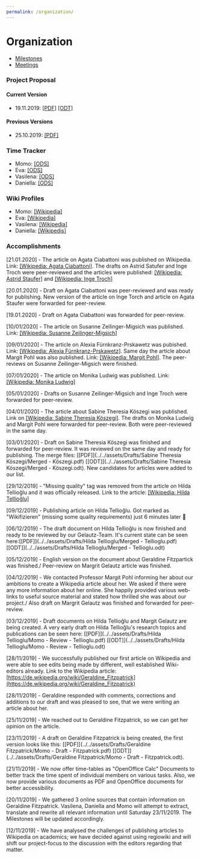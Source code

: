```yaml
---
permalink: /organization/
---
```


# Organization
- [Milestones](milestones)
- [Meetings](meetings)

### Project Proposal

#### Current Version
- 19.11.2019: [\[PDF\]](../../assets/ProjectProposals/Wiki_project.pdf) [\[ODT\]](../../assets/ProjectProposals/Wiki_project.odt)

#### Previous Versions
- 25.10.2019: [\[PDF\]](../../assets/ProjectProposals/ProjectProposal-v1.pdf)

###  Time Tracker
- Momo: [\[ODS\]](../../assets/TimeTables/TimeTable_Momo.ods)
- Eva: [\[ODS\]](../../assets/TimeTables/TimeTable_Eva.ods)
- Vasilena: [\[ODS\]](../../assets/TimeTables/TimeTable_Vasilena.ods)
- Daniella: [\[ODS\]](../../assets/TimeTables/TimeTable_Daniella.ods)

###  Wiki Profiles 
- Momo: [\[Wikipedia\]](https://de.wikipedia.org/wiki/Benutzer:Balthasar0007)
- Eva: [\[Wikipedia\]](https://de.m.wikipedia.org/wiki/Benutzer:Eva9519)
- Vasilena: [\[Wikipedia\]](https://de.wikipedia.org/wiki/Benutzer:KisV)
- Daniella: [\[Wikipedis\]](https://de.wikipedia.org/w/index.php?title=Benutzer:Ella.land&action=edit&redlink=1)

### Accomplishments
[21.01.2020] - The article on Agata Ciabattoni was published on Wikipedia. Link: [\[Wikipedia: Agata Ciabattoni\]](https://de.wikipedia.org/wiki/Agata_Ciabattoni). The drafts on Astrid Satufer and Inge Troch were peer-reviewed and the articles were published: [\[Wikipedia: Astrid Staufer\]](https://de.wikipedia.org/wiki/Astrid_Staufer) and [\[Wikipedia: Inge Troch\]](https://de.wikipedia.org/wiki/Inge_Troch)

[20.01.2020] - Draft on Agata Ciabattoni was peer-reviewed and was ready for publishing. New version of the article on Inge Torch and article on Agata Staufer were forwarded for peer-review.

[19.01.2020] - Draft on Agata Ciabattoni was forwarded for peer-review.

[10/01/2020] - The article on Susanne Zeilinger-Migsich was published. Link: [\[Wikipedia: Susanne Zeilinger-Migsich\]](https://de.wikipedia.org/wiki/Susanne_Zeilinger-Migsich)

[09/01/2020] - The article on Alexia Fürnkranz-Prskawetz was pubished. Link: [\[Wikipedia: Alexia Fürnkranz-Prskawetz\]](https://de.wikipedia.org/wiki/Alexia_F%C3%BCrnkranz-Prskawetz). Same day the article about Margit Pohl was also published. Link: [\[Wikipedia: Margit Pohl\]](https://de.wikipedia.org/wiki/Margit_Pohl). The peer-reviews on Susanne Zeilinger-Migsich were finished.

[07/01/2020] - The article on Monika Ludwig was published. Link:[\[Wikipedia: Monika Ludwig\]](https://de.wikipedia.org/wiki/Monika_Ludwig)

[05/01/2020] - Drafts on Susanne Zeilinger-Migsich and Inge Troch were forwarded for peer-review.

[04/01/2020] - The article about Sabine Theresia Köszegi was published. Link on [\[Wikipedia: Sabine Theresia Köszegi\]](https://de.wikipedia.org/wiki/Sabine_Theresia_K%C3%B6szegi). The drafts on Monika Ludwig and Margit Pohl were forwarded for peer-review. Both were peer-reviewed in the same day. 

[03/01/2020] - Draft on Sabine Theresia Köszegi was finished and forwarded for peer-review. It was reviewed on the same day and ready for publishing. The merge files: [\[PDF\]](../../assets/Drafts/Sabine Theresia Köszegi/Merged - Köszegi.pdf) [\[ODT\]](../../assets/Drafts/Sabine Theresia Köszegi/Merged - Köszegi.odt). New candidates for articles were added to our list.

[29/12/2019] - "Missing quality" tag was removed from the article on Hilda Tellioğlu and it was officially released. Link to the article: [\[Wikipedia: Hilda Tellioğlu\]](https://de.wikipedia.org/wiki/Hilda_Tellio%C4%9Flu)

[09/12/2019] - Publishing article on Hilda Tellioğlu. Got marked as "Wikifizieren" (missing some quality requirements) just 6 minutes later 🥳

[06/12/2019] - The draft document on Hilda Tellioğlu is now finished and ready to be reviewed by our Gelautz-Team. It's current state can be seen here:[\[PDF\]](../../assets/Drafts/Hilda Tellioglu/Merged - Tellioglu.pdf) [\[ODT\]](../../assets/Drafts/Hilda Tellioglu/Merged - Tellioglu.odt)

[05/12/2019] - English version on the document about Geraldine Fitzpartick was finished./ Peer-review on Margrit Gelautz article was finished.

[04/12/2019] - We contacted Professor Margit Pohl informing her about our ambitions to create a Wikipedia article about her. We asked if there were any more information about her online. She happily provided various web-links to useful source material and stated how thrilled she was about our project./ Also draft on Margrit Gelautz was finished and forwarded for peer-review.


[03/12/2019] - Draft documents on Hilda Tellioğlu and Margit Gelautz are being created. A very early draft on Hilda Tellioğlu's research topics and publications can be seen here: [\[PDF\]](../../assets/Drafts/Hilda Tellioglu/Momo - Review - Tellioglu.pdf) [\[ODT\]](../../assets/Drafts/Hilda Tellioglu/Momo - Review - Tellioglu.odt)

[28/11/2019] - We successfully published our first article on Wikipedia and were able to see edits being made by different, well established Wiki-editors already. Link to the Wikipedia article: [https://de.wikipedia.org/wiki/Geraldine_Fitzpatrick](https://de.wikipedia.org/wiki/Geraldine_Fitzpatrick)

[28/11/2019] - Geraldine responded with comments, corrections and additions to our draft and was pleased to see, that we were writing an article about her.

[25/11/2019] - We reached out to Geraldine Fitzpatrick, so we can get her opinion on the article.

[23/11/2019] - A draft on Geraldine Fitzpatrick is being created, the first version looks like this: [\[PDF\]](../../assets/Drafts/Geraldine Fitzpatrick/Momo - Draft - Fitzpatrick.pdf) [\[ODT\]](../../assets/Drafts/Geraldine Fitzpatrick/Momo - Draft - Fitzpatrick.odt).

[21/11/2019] - We now offer time-tables as "OpenOffice Calc" Documents to better track the time spent of individual members on various tasks. Also, we now provide various documents as PDF and OpenOffice documents for better accessibility.

[20/11/2019] - We gathered 3 online sources that contain information on Geraldine Fitzpatrick. Vasilena, Daniella and Momo will attempt to extract, translate and rewrite all relevant information until Saturday 23/11/2019. The Milestones will be updated accordingly.

[12/11/2019] - We have analysed the challenges of publishing articles to Wikipedia on academics; we have decided against using regiowiki and will shift our project-focus to the discussion with the editors regarding that matter.
